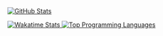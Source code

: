 <a href="https://github.com/anuraghazra/github-readme-stats">
  <img alt="GitHub Stats" src="https://github-readme-stats-sigma-five.vercel.app/api?username=jaynnn&show_icons=true&theme=onedark" />
</a>
<p align="left">
  <a href="https://github.com/anuraghazra/github-readme-stats">
	  <img alt="Wakatime Stats" src="https://github-readme-stats.vercel.app/api/wakatime?username=jaynnn&layout=compact&theme=onedark"  />
	  <img alt="Top Programming Languages" src="https://github-readme-stats-sigma-five.vercel.app/api/top-langs/?username=jaynnn&theme=onedark" />
  </a>
</p>
